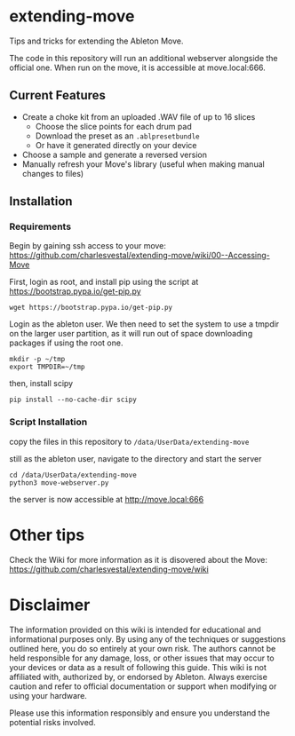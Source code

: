 # extending-move

Tips and tricks for extending the Ableton Move.

The code in this repository will run an additional webserver alongside the official one. When run on the move, it is accessible at move.local:666.

## Current Features

- Create a choke kit from an uploaded .WAV file of up to 16 slices
    - Choose the slice points for each drum pad
    - Download the preset as an `.ablpresetbundle`
    - Or have it generated directly on your device
- Choose a sample and generate a reversed version
- Manually refresh your Move's library (useful when making manual changes to files)

## Installation

### Requirements
Begin by gaining ssh access to your move: <https://github.com/charlesvestal/extending-move/wiki/00--Accessing-Move>

First, login as root, and install pip using the script at <https://bootstrap.pypa.io/get-pip.py>

`wget https://bootstrap.pypa.io/get-pip.py`

Login as the ableton user. We then need to set the system to use a tmpdir on the larger user partition, as it will run out of space downloading packages if using the root one.

```
mkdir -p ~/tmp
export TMPDIR=~/tmp
```

then, install scipy

`pip install --no-cache-dir scipy`

### Script Installation

copy the files in this repository to `/data/UserData/extending-move`

still as the ableton user, navigate to the directory and start the server

```
cd /data/UserData/extending-move
python3 move-webserver.py
```

the server is now accessible at http://move.local:666

# Other tips

Check the Wiki for more information as it is disovered about the Move: <https://github.com/charlesvestal/extending-move/wiki>

# Disclaimer

The information provided on this wiki is intended for educational and informational purposes only. By using any of the techniques or suggestions outlined here, you do so entirely at your own risk. The authors cannot be held responsible for any damage, loss, or other issues that may occur to your devices or data as a result of following this guide. This wiki is not affiliated with, authorized by, or endorsed by Ableton. Always exercise caution and refer to official documentation or support when modifying or using your hardware.

Please use this information responsibly and ensure you understand the potential risks involved.
